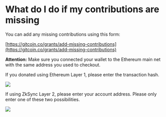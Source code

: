 # What do I do if my contributions are missing

You can add any missing contributions using this form:

[https://gitcoin.co/grants/add-missing-contributions](https://gitcoin.co/grants/add-missing-contributions)

**Attention:** Make sure you connected your wallet to the Ethereum main net with the same address you used to checkout.

If you donated using Ethereum Layer 1, please enter the transaction hash.

![](https://hf-files-oregon.s3.amazonaws.com/hdpgitcoin_kb_attachments/2021/07-01/4cca2ed6-38df-4e87-8fdf-b808ddf7dabd/Screen_Shot\_2021-07-01\_at\_9.57.49\_AM.png)

If using ZkSync Layer 2, please enter your account address. Please only enter one of these two possibilities.

![](https://hf-files-oregon.s3.amazonaws.com/hdpgitcoin_kb_attachments/2021/07-01/60dbf480-0923-4df6-8226-81ad13136ad9/Screen_Shot\_2021-07-01\_at\_9.59.45\_AM.png)
